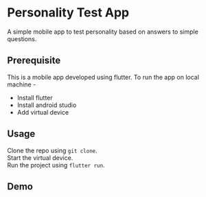 # Personality Test App

A simple mobile app to test personality based on answers to simple questions.

## Prerequisite 

This is a mobile app developed using flutter. To run the app on local machine -

-   Install flutter
-   Install android studio
-   Add virtual device 

## Usage

Clone the repo using ```git clone```.  
Start the virtual device.  
Run the project using ```flutter run```.

## Demo

